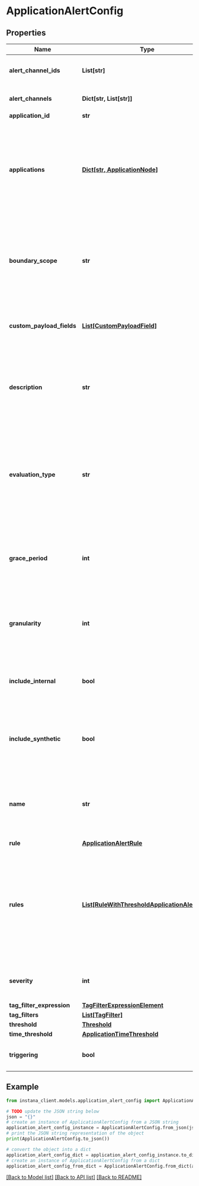 # ApplicationAlertConfig


## Properties

Name | Type | Description | Notes
------------ | ------------- | ------------- | -------------
**alert_channel_ids** | **List[str]** | List of IDs of alert channels defined in Instana. Can be left empty. | 
**alert_channels** | **Dict[str, List[str]]** | Set of alert channel IDs associated with the severity. | [optional] 
**application_id** | **str** |  | [optional] 
**applications** | [**Dict[str, ApplicationNode]**](ApplicationNode.md) | Selection of applications, services, and endpoints that this Smart Alert configuration is associated with. This selection is connected to the defined &#x60;tagFilterExpression&#x60; by the logical &#x60;AND&#x60; operator. | 
**boundary_scope** | **str** | Determines the source of the application alert configuration. An &#x60;INBOUND&#x60; scope refers to consumer-made calls. An &#x60;ALL&#x60; scope refers to both consumer and internally made calls. | 
**custom_payload_fields** | [**List[CustomPayloadField]**](CustomPayloadField.md) | Custom payload fields to send additional information in the alert notifications. Can be left empty. | 
**description** | **str** | Description of the application alert configuration. Used as a template for the description of alert/event notifications triggered by this Smart Alert configuration. | 
**evaluation_type** | **str** | Determines whether calls of the aggregated metrics are grouped by the application, the service, or the endpoint. This also determines whether the resulting events are categorized as an issue on the respective entity of that group. | 
**grace_period** | **int** | The duration for which an alert remains open after conditions are no longer violated, with the alert auto-closing once the grace period expires. | [optional] 
**granularity** | **int** | The evaluation granularity used for detection of violations of the defined threshold. Defines the size of the tumbling window used. | [default to 600000]
**include_internal** | **bool** | Flag to include Internal Calls. These calls are work done inside a service and correspond to intermediate spans in custom tracing. | [optional] 
**include_synthetic** | **bool** | Flag to include Synthetic Calls. These calls have a synthetic endpoint as their destination, such as calls to health-check endpoints.  | [optional] 
**name** | **str** | Name of the application alert configuration. Used as a template for the title of alert/event notifications triggered by this Smart Alert configuration. | 
**rule** | [**ApplicationAlertRule**](ApplicationAlertRule.md) |  | [optional] 
**rules** | [**List[RuleWithThresholdApplicationAlertRule]**](RuleWithThresholdApplicationAlertRule.md) | A list of rules where each rule is associated with multiple thresholds and their corresponding severity levels. This enables more complex alert configurations with validations to ensure consistent and logical threshold-severity combinations. | [optional] 
**severity** | **int** | The severity of the alert when triggered, which is either 5 (Warning), or 10 (Critical). | [optional] 
**tag_filter_expression** | [**TagFilterExpressionElement**](TagFilterExpressionElement.md) |  | 
**tag_filters** | [**List[TagFilter]**](TagFilter.md) |  | [optional] 
**threshold** | [**Threshold**](Threshold.md) |  | [optional] 
**time_threshold** | [**ApplicationTimeThreshold**](ApplicationTimeThreshold.md) |  | 
**triggering** | **bool** | Optional flag to indicate whether an Incident is also triggered or not. | [optional] 

## Example

```python
from instana_client.models.application_alert_config import ApplicationAlertConfig

# TODO update the JSON string below
json = "{}"
# create an instance of ApplicationAlertConfig from a JSON string
application_alert_config_instance = ApplicationAlertConfig.from_json(json)
# print the JSON string representation of the object
print(ApplicationAlertConfig.to_json())

# convert the object into a dict
application_alert_config_dict = application_alert_config_instance.to_dict()
# create an instance of ApplicationAlertConfig from a dict
application_alert_config_from_dict = ApplicationAlertConfig.from_dict(application_alert_config_dict)
```
[[Back to Model list]](../README.md#documentation-for-models) [[Back to API list]](../README.md#documentation-for-api-endpoints) [[Back to README]](../README.md)


